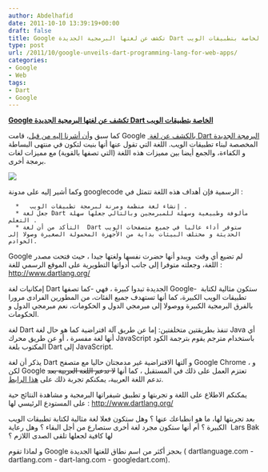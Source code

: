```yaml
---
author: Abdelhafid
date: 2011-10-10 13:39:19+00:00
draft: false
title: Google تكشف عن لغتها البرمجية الجديدة Dart الخاصة بتطبيقات الويب
type: post
url: /2011/10/google-unveils-dart-programming-lang-for-web-apps/
categories:
- Google
- Web
tags:
- Dart
- Google
---
```


[**Google تكشف عن لغتها البرمجية الجديدة Dart الخاصة بتطبيقات الويب**](http://www.it-scoop.com/2011/10/google-unveils-dart-programming-lang-for-web-apps/)




كما سبق [وأن أشرنا إليه من قبل](../2011/09/dart/)، قامت Google [ بالكشف عن لغة Dart البرمجة الجديدة](http://googlecode.blogspot.com/2011/10/dart-language-for-structured-web.html) المخصصة لبناء تطبيقات الويب. اللغة التي تقول عنها أنها بنيت لتكون في منتهى البساطة و الكفاءة، والجمع أيضا بين مميزات هذه اللغة (التي تصفها بالقوية) مع مميزات لغات برمجة أخرى.




[![](http://www.dartlang.org/imgs/dart-logo.png)
](http://www.it-scoop.com/2011/10/google-unveils-dart-programming-lang-for-web-apps/)




وكما أشير إليه على مدونة googlecode الرسمية فإن أهداف هذه اللغة تتمثل في :






	  *   إنشاء لغة منظمة ومرنة لبرمجة تطبيقات الويب .
	  * جعل لغة Dart مألوفة وطبيعية وسهلة للمبرمجين وبالتالي جعلها سهلة التعلم .
	  * التأكد من أن لغة  Dart ستوفر أداء عاليا في جميع متصفحات الويب الحديثة و مختلف البيئات بداية من الأجهزة المحمولة الصغيرة وصولا إلى الخوادم.



Google لم تضيع أي وقت  ويبدو أنها حضرت نفسها ولغتها جيدا ، حيث فتحت مصدر اللغة، وجعلته متوفرا إلى جانب أدواتها التطويرية على الموقع الرسمي للغة : http://www.dartlang.org/




إمكانيات لغة Dart الجديدة تبدوا كبيرة ، فهي -كما تصفها Google-  ستكون مثالية لكتابة تطبيقات الويب الكبيرة، كما أنها تستهدف جميع الفئات، من المطورين الفرادى مرورا بالفرق البرمجية الكبيرة ووصولا إلى مبرمجي الدول و الحكومات، نعم مبرمجي الدول و الحكومات.




لغة Dart تنفذ بطريقتين متخلفتين: إما عن طريق آلة افتراضية كما هو حال لغة Java أي أنها لغة مفسرة ، أو عن طريق محرك JavaScript باستخدام مترجم يقوم بترجمة الكود المكتوب بلغة Dart إلى JavaScript.




يذكر أن لغة Dart و آلتها الافتراضية غير مدمجتان حاليا مع متصفح Google Chrome ، و لكن Google تعتزم العمل على ذلك في المستقبل ، كما أنها <del>لا تدعم اللغة العربية بعد</del> تدعم اللغة العربية، يمكنكم تجربة ذلك على [هذا الرابط](http://try.dartlang.org/s/WVoN).




يمكنكم الاطلاع على اللغة و تجربتها و تطبيق شيفراتها البرمجية و مشاهدة النتائج حية على المستودع الرئيسي لها : http://www.dartlang.org/




بعد تجربتها لها، ما هو انطباعك عنها ؟ وهل ستكون فعلا لغة مثالية لكتابة تطبيقات الويب الكبيرة ؟ أم أنها ستكون مجرد لغة أخرى ستصارع من أجل البقاء ؟ وهل رعاية  Lars Bak لها كافية لجعلها تلقى الصدى اللازم ؟


و لماذا تقوم Google بحجز أكثر من اسم نطاق للغتها الجديدة ( dartlanguage.com - dartlang.com - dart-lang.com - googledart.com).
